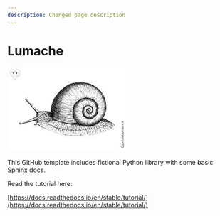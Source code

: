 ```yaml
---
description: Changed page description
---
```


# Lumache

![Lumache Logo](lumache-logo.jpg)

This GitHub template includes fictional Python library with some basic Sphinx docs.

Read the tutorial here:

[https://docs.readthedocs.io/en/stable/tutorial/](https://docs.readthedocs.io/en/stable/tutorial/)
